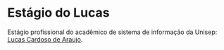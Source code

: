 Estágio do Lucas
=====================

Estágio profissional do acadêmico de sistema de informação da Unisep: [Lucas Cardoso de Araujo](http://github.com/lucascardoso).

